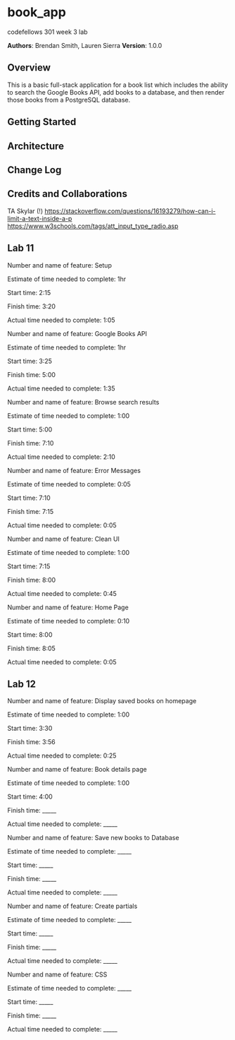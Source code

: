 # book_app
codefellows 301 week 3 lab

**Authors**: Brendan Smith, Lauren Sierra
**Version**: 1.0.0

## Overview
This is a basic full-stack application for a book list which  includes the ability to search the Google Books API, add books to a database, and then render those books from a PostgreSQL database.
## Getting Started

## Architecture

## Change Log


## Credits and Collaborations
TA Skylar (!)
https://stackoverflow.com/questions/16193279/how-can-i-limit-a-text-inside-a-p
https://www.w3schools.com/tags/att_input_type_radio.asp

## Lab 11
Number and name of feature: Setup

Estimate of time needed to complete: 1hr

Start time: 2:15

Finish time: 3:20

Actual time needed to complete: 1:05


Number and name of feature: Google Books API

Estimate of time needed to complete: 1hr

Start time: 3:25

Finish time: 5:00

Actual time needed to complete: 1:35


Number and name of feature: Browse search results

Estimate of time needed to complete: 1:00

Start time: 5:00

Finish time: 7:10

Actual time needed to complete: 2:10


Number and name of feature: Error Messages

Estimate of time needed to complete: 0:05

Start time: 7:10

Finish time: 7:15

Actual time needed to complete: 0:05

Number and name of feature: Clean UI

Estimate of time needed to complete: 1:00

Start time: 7:15

Finish time: 8:00

Actual time needed to complete: 0:45


Number and name of feature: Home Page

Estimate of time needed to complete: 0:10

Start time: 8:00

Finish time: 8:05

Actual time needed to complete: 0:05

## Lab 12 
Number and name of feature: Display saved books on homepage

Estimate of time needed to complete: 1:00

Start time: 3:30

Finish time: 3:56

Actual time needed to complete: 0:25

Number and name of feature: Book details page

Estimate of time needed to complete: 1:00

Start time: 4:00

Finish time: _____

Actual time needed to complete: _____

Number and name of feature: Save new books to Database

Estimate of time needed to complete: _____

Start time: _____

Finish time: _____

Actual time needed to complete: _____

Number and name of feature: Create partials

Estimate of time needed to complete: _____

Start time: _____

Finish time: _____

Actual time needed to complete: _____

Number and name of feature: CSS

Estimate of time needed to complete: _____

Start time: _____

Finish time: _____

Actual time needed to complete: _____